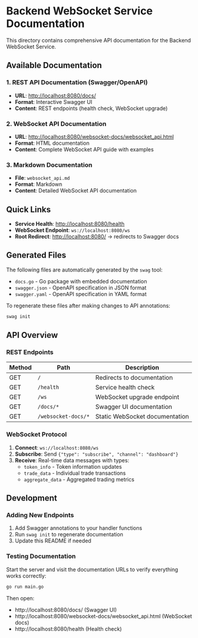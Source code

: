 # Backend WebSocket Service Documentation

This directory contains comprehensive API documentation for the Backend WebSocket Service.

## Available Documentation

### 1. REST API Documentation (Swagger/OpenAPI)
- **URL**: [http://localhost:8080/docs/](http://localhost:8080/docs/)
- **Format**: Interactive Swagger UI
- **Content**: REST endpoints (health check, WebSocket upgrade)

### 2. WebSocket API Documentation
- **URL**: [http://localhost:8080/websocket-docs/websocket_api.html](http://localhost:8080/websocket-docs/websocket_api.html)
- **Format**: HTML documentation
- **Content**: Complete WebSocket API guide with examples

### 3. Markdown Documentation
- **File**: `websocket_api.md`
- **Format**: Markdown
- **Content**: Detailed WebSocket API documentation

## Quick Links

- **Service Health**: [http://localhost:8080/health](http://localhost:8080/health)
- **WebSocket Endpoint**: `ws://localhost:8080/ws`
- **Root Redirect**: [http://localhost:8080/](http://localhost:8080/) → redirects to Swagger docs

## Generated Files

The following files are automatically generated by the `swag` tool:

- `docs.go` - Go package with embedded documentation
- `swagger.json` - OpenAPI specification in JSON format
- `swagger.yaml` - OpenAPI specification in YAML format

To regenerate these files after making changes to API annotations:

```bash
swag init
```

## API Overview

### REST Endpoints

| Method | Path | Description |
|--------|------|-------------|
| GET | `/` | Redirects to documentation |
| GET | `/health` | Service health check |
| GET | `/ws` | WebSocket upgrade endpoint |
| GET | `/docs/*` | Swagger UI documentation |
| GET | `/websocket-docs/*` | Static WebSocket documentation |

### WebSocket Protocol

1. **Connect**: `ws://localhost:8080/ws`
2. **Subscribe**: Send `{"type": "subscribe", "channel": "dashboard"}`
3. **Receive**: Real-time data messages with types:
   - `token_info` - Token information updates
   - `trade_data` - Individual trade transactions
   - `aggregate_data` - Aggregated trading metrics

## Development

### Adding New Endpoints

1. Add Swagger annotations to your handler functions
2. Run `swag init` to regenerate documentation
3. Update this README if needed

### Testing Documentation

Start the server and visit the documentation URLs to verify everything works correctly:

```bash
go run main.go
```

Then open:
- http://localhost:8080/docs/ (Swagger UI)
- http://localhost:8080/websocket-docs/websocket_api.html (WebSocket docs)
- http://localhost:8080/health (Health check)